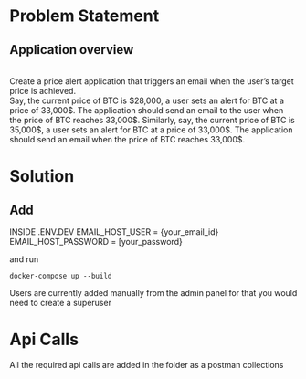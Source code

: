 # Problem Statement
## Application overview
<br>
Create a price alert application that triggers an email when the user’s target price is
achieved.
<br>
Say, the current price of BTC is $28,000, a user sets an alert for BTC at a price of 33,000$.
The application should send an email to the user when the price of BTC reaches 33,000$.
Similarly, say, the current price of BTC is 35,000$, a user sets an alert for BTC at a price of
33,000$. The application should send an email when the price of BTC reaches 33,000$.

# Solution

## Add
INSIDE .ENV.DEV
EMAIL_HOST_USER = {your_email_id}
EMAIL_HOST_PASSWORD = [your_password}

and run

```
docker-compose up --build
```


Users are currently added manually from the admin panel for that you would need to create a superuser 


# Api Calls

All the required api calls are added in the folder as a postman collections

